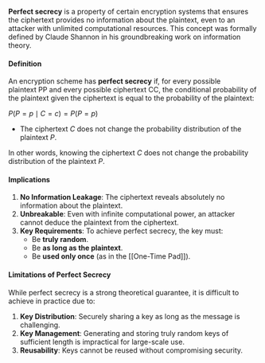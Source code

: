 **Perfect secrecy** is a property of certain encryption systems that ensures the ciphertext provides no information about the plaintext, even to an attacker with unlimited computational resources. This concept was formally defined by Claude Shannon in his groundbreaking work on information theory.
#### Definition
An encryption scheme has **perfect secrecy** if, for every possible plaintext PP and every possible ciphertext CC, the conditional probability of the plaintext given the ciphertext is equal to the probability of the plaintext:

$P(P = p \mid C = c) = P(P = p)$

- The ciphertext $C$ does not change the probability distribution of the plaintext $P$.

In other words, knowing the ciphertext $C$ does not change the probability distribution of the plaintext $P$.
#### Implications

1. **No Information Leakage**: The ciphertext reveals absolutely no information about the plaintext.
2. **Unbreakable**: Even with infinite computational power, an attacker cannot deduce the plaintext from the ciphertext.
3. **Key Requirements**: To achieve perfect secrecy, the key must:
    - Be **truly random**.
    - Be **as long as the plaintext**.
    - Be **used only once** (as in the [[One-Time Pad]]).
        
#### Limitations of Perfect Secrecy

While perfect secrecy is a strong theoretical guarantee, it is difficult to achieve in practice due to:
1. **Key Distribution**: Securely sharing a key as long as the message is challenging.
2. **Key Management**: Generating and storing truly random keys of sufficient length is impractical for large-scale use.
3. **Reusability**: Keys cannot be reused without compromising security.
